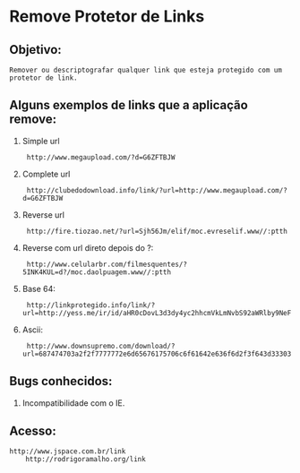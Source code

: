 Remove Protetor de Links
========================

Objetivo:
---------
	Remover ou descriptografar qualquer link que esteja protegido com um protetor de link.

Alguns exemplos de links que a aplicação remove:
-------------------------------------------------

1. Simple url

        http://www.megaupload.com/?d=G6ZFTBJW
2. Complete url

        http://clubedodownload.info/link/?url=http://www.megaupload.com/?d=G6ZFTBJW
3. Reverse url

        http://fire.tiozao.net/?url=Sjh56Jm/elif/moc.evreselif.www//:ptth
4. Reverse com url direto depois do ?:

        http://www.celularbr.com/filmesquentes/?5INK4KUL=d?/moc.daolpuagem.www//:ptth
5. Base 64:

        http://linkprotegido.info/link/?url=http://yess.me/ir/id/aHR0cDovL3d3dy4yc2hhcmVkLmNvbS92aWRlby9NeFFiYWtXRi9PQVBERkVJLmh0bWw=/  
6. Ascii:

        http://www.downsupremo.com/download/?url=687474703a2f2f7777772e6d65676175706c6f61642e636f6d2f3f643d3330354f35323736
   
 Bugs conhecidos:
 ----------------
1.  Incompatibilidade com o IE.

Acesso:
-------
	http://www.jspace.com.br/link
        http://rodrigoramalho.org/link

